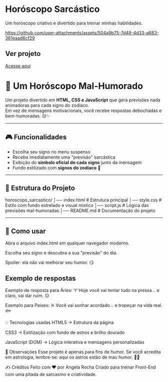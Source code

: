 # Horóscopo Sarcástico
Um horóscopo criativo e divertido para treinar minhas habilidades.


https://github.com/user-attachments/assets/504a9b75-7d48-4d33-a883-361eaad6cf29

## Ver projeto
[Acesse aqui](https://angela-rocha.github.io/horoscopo_sarcastico/)

# 🔮 Um Horóscopo Mal-Humorado

Um projeto divertido em **HTML, CSS e JavaScript** que gera previsões nada animadoras para cada signo do zodíaco.  
Em vez de mensagens motivacionais, você recebe respostas debochadas e bem-humoradas. 😒✨

---

## 🎮 Funcionalidades
- Escolha seu signo no menu suspenso
- Receba imediatamente uma "previsão" sarcástica
- Exibição do **símbolo oficial de cada signo** junto da mensagem
- Fundo estilizado com **signos do zodíaco** 🌌

---

## 📂 Estrutura do Projeto
horoscopo_sarcastico/
│── index.html # Estrutura principal
│── style.css # Estilo com fundo estrelado e visual místico
│── script.js # Lógica das previsões mal-humoradas
│── README.md # Documentação do projeto

---

## 🚀 Como usar

Abra o arquivo index.html em qualquer navegador moderno.

Escolha seu signo e descubra a sua "previsão" do dia.

Spoiler: ela não vai melhorar seu humor. 😏

## Exemplo de respostas

Exemplo de resposta para Áries:
♈ Hoje você vai tentar tudo na pressa... e claro, vai dar ruim. 😑

Exemplo para Peixes:
♓ Você vai sonhar acordado... e tropeçar na vida real. 🐟

💡 Tecnologias usadas
HTML5 → Estrutura da página

CSS3 → Estilização com fundo de astros e brilho dourado

JavaScript (DOM) → Lógica interativa e mensagens personalizadas

📌 Observações
Esse projeto é apenas para fins de humor.
Se você acredita em astrologia, lembre-se: aqui os astros estão de mau humor. 🌠😆

✍️ Créditos
Feito com ❤️ por Angela Rocha
Criado para treinar Front-End com uma pitada de sarcasmo e criatividade.
